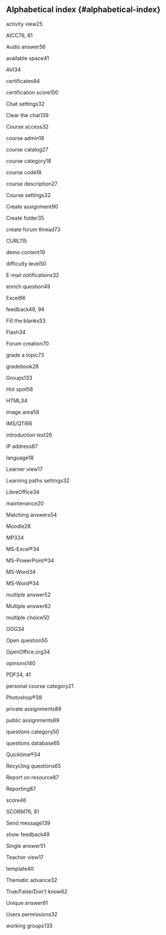 ## Alphabetical index {#alphabetical-index}

activity view25

AICC76, 81

Audio answer56

available space41

AVI34

certificates84

certification score100

Chat settings32

Clear the chat139

Course access32

course admin18

course catalog27

course category18

course code18

course description27

Course settings32

Create assignment90

Create folder35

create forum thread73

CURL115

demo content19

difficulty level50

E-mail notifications32

enrich question49

Excel66

feedback49, 94

Fill the blanks53

Flash34

Forum creation70

grade a topic73

gradebook28

Groups133

Hot spot58

HTML34

image area58

IMS/QTI66

introduction text26

IP address87

language18

Learner view17

Learning paths settings32

LibreOffice34

maintenance20

Matching answers54

Moodle28

MP334

MS-Excel®34

MS-PowerPoint®34

MS-Word34

MS-Word®34

multiple answer52

Multiple answer62

multiple choice50

OGG34

Open question55

OpenOffice.org34

opinions140

PDF34, 41

personal course category21

Photoshop®38

private assignments89

public assignments89

questions category50

questions database65

Quicktime®34

Recycling questions65

Report on resource87

Reporting87

score46

SCORM76, 81

Send message139

show feedback49

Single answer51

Teacher view17

template40

Thematic advance32

True/False/Don&#039;t know62

Unique answer61

Users permissions32

working groups133